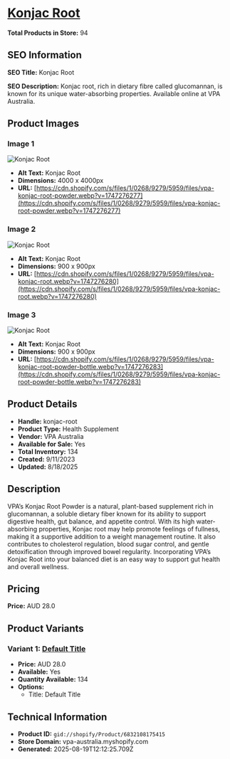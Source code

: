 # [Konjac Root](https://vpa-australia.myshopify.com/products/konjac-root)

**Total Products in Store:** 94

## SEO Information

**SEO Title:** Konjac Root

**SEO Description:** Konjac root, rich in dietary fibre called glucomannan, is known for its unique water-absorbing properties. Available online at VPA Australia.

## Product Images

### Image 1
![Konjac Root](https://cdn.shopify.com/s/files/1/0268/9279/5959/files/vpa-konjac-root-powder.webp?v=1747276277)

- **Alt Text:** Konjac Root
- **Dimensions:** 4000 x 4000px
- **URL:** [https://cdn.shopify.com/s/files/1/0268/9279/5959/files/vpa-konjac-root-powder.webp?v=1747276277](https://cdn.shopify.com/s/files/1/0268/9279/5959/files/vpa-konjac-root-powder.webp?v=1747276277)

### Image 2
![Konjac Root](https://cdn.shopify.com/s/files/1/0268/9279/5959/files/vpa-konjac-root.webp?v=1747276280)

- **Alt Text:** Konjac Root
- **Dimensions:** 900 x 900px
- **URL:** [https://cdn.shopify.com/s/files/1/0268/9279/5959/files/vpa-konjac-root.webp?v=1747276280](https://cdn.shopify.com/s/files/1/0268/9279/5959/files/vpa-konjac-root.webp?v=1747276280)

### Image 3
![Konjac Root](https://cdn.shopify.com/s/files/1/0268/9279/5959/files/vpa-konjac-root-powder-bottle.webp?v=1747276283)

- **Alt Text:** Konjac Root
- **Dimensions:** 900 x 900px
- **URL:** [https://cdn.shopify.com/s/files/1/0268/9279/5959/files/vpa-konjac-root-powder-bottle.webp?v=1747276283](https://cdn.shopify.com/s/files/1/0268/9279/5959/files/vpa-konjac-root-powder-bottle.webp?v=1747276283)

## Product Details

- **Handle:** konjac-root
- **Product Type:** Health Supplement
- **Vendor:** VPA Australia
- **Available for Sale:** Yes
- **Total Inventory:** 134
- **Created:** 9/11/2023
- **Updated:** 8/18/2025

## Description

VPA’s Konjac Root Powder is a natural, plant-based supplement rich in glucomannan, a soluble dietary fiber known for its ability to support digestive health, gut balance, and appetite control. With its high water-absorbing properties, Konjac root may help promote feelings of fullness, making it a supportive addition to a weight management routine. It also contributes to cholesterol regulation, blood sugar control, and gentle detoxification through improved bowel regularity. Incorporating VPA’s Konjac Root into your balanced diet is an easy way to support gut health and overall wellness.

## Pricing

**Price:** AUD 28.0

## Product Variants

### Variant 1: [Default Title](https://vpa-australia.myshopify.com/products/konjac-root)

- **Price:** AUD 28.0
- **Available:** Yes
- **Quantity Available:** 134
- **Options:**
  - Title: Default Title

## Technical Information

- **Product ID:** `gid://shopify/Product/6832108175415`
- **Store Domain:** vpa-australia.myshopify.com
- **Generated:** 2025-08-19T12:12:25.709Z

